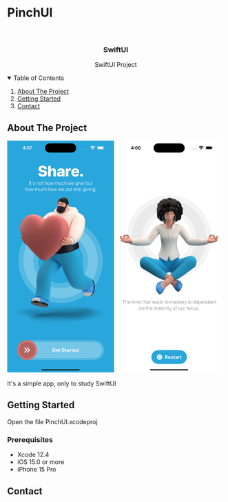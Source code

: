 # PinchUI

<!-- PROJECT LOGO -->
<br />
<p align="center">

  <h3 align="center">SwiftUI</h3>
  <p align="center">
    SwiftUI Project 
  </p>
</p>



<!-- TABLE OF CONTENTS -->
<details open="open">
  <summary>Table of Contents</summary>
  <ol>
    <li>
      <a href="#about-the-project">About The Project</a>
    </li>
    <li>
      <a href="#getting-started">Getting Started</a>
    </li>
    <li><a href="#contact">Contact</a></li>
  </ol>
</details>



<!-- ABOUT THE PROJECT -->
## About The Project
<p float="left">
  <img src="https://raw.githubusercontent.com/Dwashi2/RestartUI/main/Simulator%20Screenshot%20-%20iPhone%2015%20Pro%20Max%20-%202023-10-29%20at%2016.07.02.png" width="248">
  <img src="https://raw.githubusercontent.com/Dwashi2/RestartUI/main/Simulator%20Screenshot%20-%20iPhone%2015%20Pro%20Max%20-%202023-10-29%20at%2016.06.57.png" width="248">
</p>
 
 


It's a simple app, only to study SwiftUI


<!-- GETTING STARTED -->
## Getting Started

Open the file PinchUI.xcodeproj

### Prerequisites

* Xcode 12.4
* iOS 15.0 or more
* iPhone 15 Pro

<!-- CONTACT -->
## Contact
